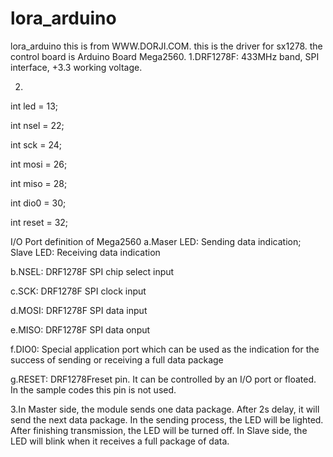 # lora_arduino
lora_arduino
this is from WWW.DORJI.COM.
this is the driver for sx1278.
the control board is  Arduino  Board  Mega2560. 
1.DRF1278F: 433MHz band, SPI interface, +3.3 working voltage. 

2.
int led  = 13; 

int nsel = 22; 

int sck  = 24; 

int mosi = 26; 

int miso = 28; 

int dio0 = 30; 

int reset = 32; 

I/O Port definition of Mega2560 
a.Maser LED: Sending data indication; Slave LED: Receiving data indication 

b.NSEL: DRF1278F SPI chip select input 

c.SCK: DRF1278F SPI clock input 

d.MOSI: DRF1278F SPI data input 

e.MISO: DRF1278F SPI data onput 

f.DIO0:  Special  application  port  which  can  be  used  as  the  indication  for  the  success  of sending or receiving a full data package

g.RESET: DRF1278Freset pin. It can be controlled by an I/O port or floated. In the sample codes this pin is not used. 

3.In Master side, the module sends one data package. After 2s delay, it will send the next data 
package.  In  the  sending  process,  the  LED  will  be  lighted.  After  finishing  transmission,  the  LED  will be turned off. In Slave side, the LED will blink when it receives a full package of data. 
